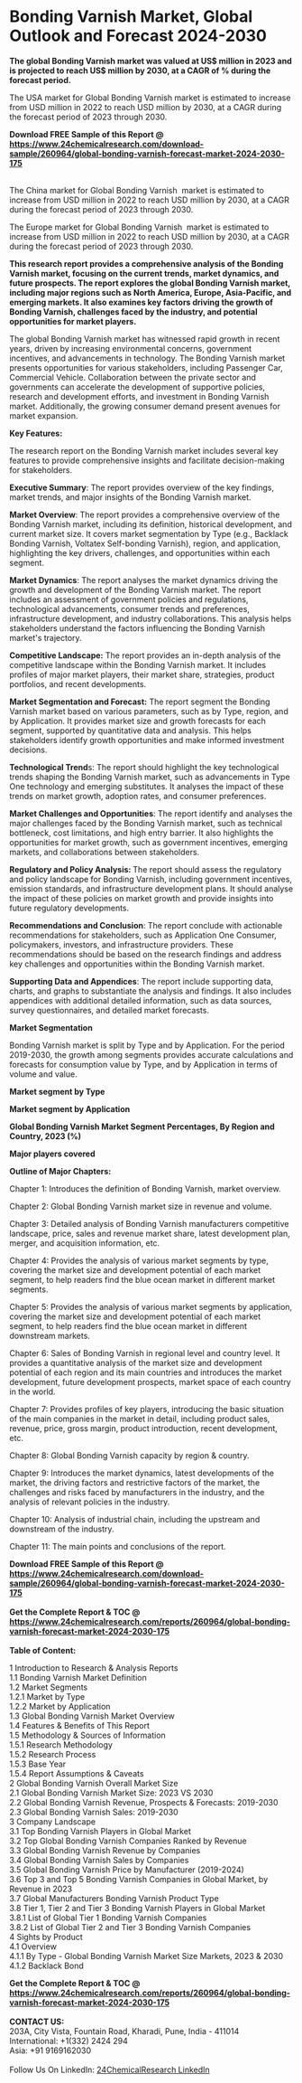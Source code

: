 <h1>Bonding Varnish Market, Global Outlook and Forecast 2024-2030</h1><p><strong>The global Bonding Varnish market was valued at US$ million in 2023 and is projected to reach US$ million by 2030, at a CAGR of % during the forecast period.</strong></p><p>
</p><p>The USA market for Global Bonding Varnish market is estimated to increase from USD million in 2022 to reach USD million by 2030, at a CAGR during the forecast period of 2023 through 2030.</p><div><b>Download FREE Sample of this Report @ 
            <a href="https://www.24chemicalresearch.com/download-sample/260964/global-bonding-varnish-forecast-market-2024-2030-175">
            https://www.24chemicalresearch.com/download-sample/260964/global-bonding-varnish-forecast-market-2024-2030-175</a></b></div><br><p>
</p><p>The China market for Global Bonding Varnish  market is estimated to increase from USD million in 2022 to reach USD million by 2030, at a CAGR during the forecast period of 2023 through 2030.</p><p>
</p><p>The Europe market for Global Bonding Varnish  market is estimated to increase from USD million in 2022 to reach USD million by 2030, at a CAGR during the forecast period of 2023 through 2030.</p><p>
</p><p><strong>This research report provides a comprehensive analysis of the Bonding Varnish market, focusing on the current trends, market dynamics, and future prospects. The report explores the global Bonding Varnish market, including major regions such as North America, Europe, Asia-Pacific, and emerging markets. It also examines key factors driving the growth of Bonding Varnish, challenges faced by the industry, and potential opportunities for market players.</strong></p><p>
The global Bonding Varnish market has witnessed rapid growth in recent years, driven by increasing environmental concerns, government incentives, and advancements in technology. The Bonding Varnish market presents opportunities for various stakeholders, including Passenger Car, Commercial Vehicle. Collaboration between the private sector and governments can accelerate the development of supportive policies, research and development efforts, and investment in Bonding Varnish market. Additionally, the growing consumer demand present avenues for market expansion.</p><p>
<strong>Key Features:</strong></p><p>
The research report on the Bonding Varnish market includes several key features to provide comprehensive insights and facilitate decision-making for stakeholders.</p><p>
<strong>Executive Summary</strong>: The report provides overview of the key findings, market trends, and major insights of the Bonding Varnish market.</p><p>
<strong>Market Overview</strong>: The report provides a comprehensive overview of the Bonding Varnish market, including its definition, historical development, and current market size. It covers market segmentation by Type (e.g., Backlack Bonding Varnish, Voltatex Self-bonding Varnish), region, and application, highlighting the key drivers, challenges, and opportunities within each segment.</p><p>
<strong>Market Dynamics</strong>: The report analyses the market dynamics driving the growth and development of the Bonding Varnish market. The report includes an assessment of government policies and regulations, technological advancements, consumer trends and preferences, infrastructure development, and industry collaborations. This analysis helps stakeholders understand the factors influencing the Bonding Varnish market's trajectory.</p><p>
<strong>Competitive Landscape:</strong> The report provides an in-depth analysis of the competitive landscape within the Bonding Varnish market. It includes profiles of major market players, their market share, strategies, product portfolios, and recent developments.</p><p>
<strong>Market Segmentation and Forecast:</strong> The report segment the Bonding Varnish market based on various parameters, such as by Type, region, and by Application. It provides market size and growth forecasts for each segment, supported by quantitative data and analysis. This helps stakeholders identify growth opportunities and make informed investment decisions.</p><p>
<strong>Technological Trend</strong>s: The report should highlight the key technological trends shaping the Bonding Varnish market, such as advancements in Type One technology and emerging substitutes. It analyses the impact of these trends on market growth, adoption rates, and consumer preferences.</p><p>
<strong>Market Challenges and Opportunities</strong>: The report identify and analyses the major challenges faced by the Bonding Varnish market, such as technical bottleneck, cost limitations, and high entry barrier. It also highlights the opportunities for market growth, such as government incentives, emerging markets, and collaborations between stakeholders.</p><p>
<strong>Regulatory and Policy Analysis: </strong>The report should assess the regulatory and policy landscape for Bonding Varnish, including government incentives, emission standards, and infrastructure development plans. It should analyse the impact of these policies on market growth and provide insights into future regulatory developments.</p><p>
<strong>Recommendations and Conclusion</strong>: The report conclude with actionable recommendations for stakeholders, such as Application One Consumer, policymakers, investors, and infrastructure providers. These recommendations should be based on the research findings and address key challenges and opportunities within the Bonding Varnish market.</p><p>
<strong>Supporting Data and Appendices</strong>: The report include supporting data, charts, and graphs to substantiate the analysis and findings. It also includes appendices with additional detailed information, such as data sources, survey questionnaires, and detailed market forecasts.</p><p>
<strong>Market Segmentation</strong></p><p>
Bonding Varnish market is split by Type and by Application. For the period 2019-2030, the growth among segments provides accurate calculations and forecasts for consumption value by Type, and by Application in terms of volume and value.</p><p>
<strong>Market segment by Type</strong></p><p>
</p><p>
</p><p><strong>Market segment by Application</strong></p><p>
</p><p>
</p><p><strong>Global Bonding Varnish Market Segment Percentages, By Region and Country, 2023 (%)</strong></p><p>
</p><p>
</p><p><strong>Major players covered</strong></p><p>
</p><p>
</p><p><strong>Outline of Major Chapters:</strong></p><p>
Chapter 1: Introduces the definition of Bonding Varnish, market overview.</p><p>
Chapter 2: Global Bonding Varnish market size in revenue and volume.</p><p>
Chapter 3: Detailed analysis of Bonding Varnish manufacturers competitive landscape, price, sales and revenue market share, latest development plan, merger, and acquisition information, etc.</p><p>
Chapter 4: Provides the analysis of various market segments by type, covering the market size and development potential of each market segment, to help readers find the blue ocean market in different market segments.</p><p>
Chapter 5: Provides the analysis of various market segments by application, covering the market size and development potential of each market segment, to help readers find the blue ocean market in different downstream markets.</p><p>
Chapter 6: Sales of Bonding Varnish in regional level and country level. It provides a quantitative analysis of the market size and development potential of each region and its main countries and introduces the market development, future development prospects, market space of each country in the world.</p><p>
Chapter 7: Provides profiles of key players, introducing the basic situation of the main companies in the market in detail, including product sales, revenue, price, gross margin, product introduction, recent development, etc.</p><p>
Chapter 8: Global Bonding Varnish capacity by region &amp; country.</p><p>
Chapter 9: Introduces the market dynamics, latest developments of the market, the driving factors and restrictive factors of the market, the challenges and risks faced by manufacturers in the industry, and the analysis of relevant policies in the industry.</p><p>
Chapter 10: Analysis of industrial chain, including the upstream and downstream of the industry.</p><p>
Chapter 11: The main points and conclusions of the report.</p><div><b>Download FREE Sample of this Report @ 
            <a href="https://www.24chemicalresearch.com/download-sample/260964/global-bonding-varnish-forecast-market-2024-2030-175">
            https://www.24chemicalresearch.com/download-sample/260964/global-bonding-varnish-forecast-market-2024-2030-175</a></b></div><br><div><b>Get the Complete Report & TOC @ 
            <a href="https://www.24chemicalresearch.com/reports/260964/global-bonding-varnish-forecast-market-2024-2030-175">
            https://www.24chemicalresearch.com/reports/260964/global-bonding-varnish-forecast-market-2024-2030-175</a></b></div><br>
            <b>Table of Content:</b><p>1 Introduction to Research & Analysis Reports<br />
    1.1 Bonding Varnish Market Definition<br />
    1.2 Market Segments<br />
        1.2.1 Market by Type<br />
        1.2.2 Market by Application<br />
    1.3 Global Bonding Varnish Market Overview<br />
    1.4 Features & Benefits of This Report<br />
    1.5 Methodology & Sources of Information<br />
        1.5.1 Research Methodology<br />
        1.5.2 Research Process<br />
        1.5.3 Base Year<br />
        1.5.4 Report Assumptions & Caveats<br />
2 Global Bonding Varnish Overall Market Size<br />
    2.1 Global Bonding Varnish Market Size: 2023 VS 2030<br />
    2.2 Global Bonding Varnish Revenue, Prospects & Forecasts: 2019-2030<br />
    2.3 Global Bonding Varnish Sales: 2019-2030<br />
3 Company Landscape<br />
    3.1 Top Bonding Varnish Players in Global Market<br />
    3.2 Top Global Bonding Varnish Companies Ranked by Revenue<br />
    3.3 Global Bonding Varnish Revenue by Companies<br />
    3.4 Global Bonding Varnish Sales by Companies<br />
    3.5 Global Bonding Varnish Price by Manufacturer (2019-2024)<br />
    3.6 Top 3 and Top 5 Bonding Varnish Companies in Global Market, by Revenue in 2023<br />
    3.7 Global Manufacturers Bonding Varnish Product Type<br />
    3.8 Tier 1, Tier 2 and Tier 3 Bonding Varnish Players in Global Market<br />
        3.8.1 List of Global Tier 1 Bonding Varnish Companies<br />
        3.8.2 List of Global Tier 2 and Tier 3 Bonding Varnish Companies<br />
4 Sights by Product<br />
    4.1 Overview<br />
        4.1.1 By Type - Global Bonding Varnish Market Size Markets, 2023 & 2030<br />
        4.1.2 Backlack Bond</p><div><b>Get the Complete Report & TOC @ 
            <a href="https://www.24chemicalresearch.com/reports/260964/global-bonding-varnish-forecast-market-2024-2030-175">
            https://www.24chemicalresearch.com/reports/260964/global-bonding-varnish-forecast-market-2024-2030-175</a></b></div><br><b>CONTACT US:</b><br>
            203A, City Vista, Fountain Road, Kharadi, Pune, India - 411014<br>
            International: +1(332) 2424 294<br>
            Asia: +91 9169162030 <br><br>
            Follow Us On LinkedIn: <a href="https://www.linkedin.com/company/24chemicalresearch/">24ChemicalResearch LinkedIn</a>